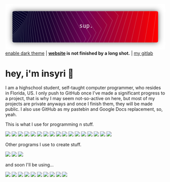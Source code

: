 ![](https://raw.githubusercontent.com/insyri/insyri/fe861b5f276bcbe24b91ef24cb53c91c9a8e2ddd/gRM.svg)
[enable dark theme](https://docs.github.com/en/github/setting-up-and-managing-your-github-user-account/managing-your-theme-settings) | **[website](https://insyri.github.io/) is not finished by a long shot.** | [my gitlab](https://gitlab.com/insyri)
# hey, i'm insyri :wave:

I am a highschool student, self-taught computer programmer, who resides in Florida, US. I only push to GitHub once I've made a significant progress to a project, that is why I may seem not-so-active on here, but most of my projects are private anyways and once I finish them, they will be made public. I also use GitHub as my pastebin and Google Docs replacement, so, yeah.

This is what I use for programming n stuff.

![](https://img.shields.io/badge/Visual%20Studio%20Code-05122A?logo=visual-studio-code&logoColor=0078d7&style=for-the-badge) ![](https://shields.io/badge/Windows%2010-05122A?logo=windows&logoColor=0078D6&style=for-the-badge) ![](https://shields.io/badge/Typescript-05122A?logo=typescript&style=for-the-badge) ![](https://shields.io/badge/Javascript-05122A?logo=javascript&style=for-the-badge) ![](https://shields.io/badge/Rust-05122A?logo=rust&logoColor=e33c24&style=for-the-badge) ![](https://shields.io/badge/Lua-05122A?logo=lua&logoColor=2C2D72&style=for-the-badge) ![](https://shields.io/badge/LaTeX-05122A?logo=latex&logoColor=008080&style=for-the-badge) ![](https://shields.io/badge/Node.js-05122A?logo=node.js&style=for-the-badge) ![](https://shields.io/badge/Npm-05122A?logo=npm&style=for-the-badge) ![](https://shields.io/badge/Nodemon-05122A?logo=nodemon&style=for-the-badge) ![](https://shields.io/badge/Prisma-05122A?logo=prisma&style=for-the-badge) ![](https://shields.io/badge/React-05122A?&logoColor=2C2D72&logo=react&style=for-the-badge) ![](https://shields.io/badge/Windows%20Terminal-05122A?logo=windows-terminal&style=for-the-badge) ![](https://shields.io/badge/Powershell-05122A?logo=powershell&style=for-the-badge) ![](https://shields.io/badge/Git-05122A?logo=git&style=for-the-badge) ![](https://shields.io/badge/GitLab-05122A?logo=gitlab&style=for-the-badge) ![](https://shields.io/badge/Stack%20Overflow-05122A?logo=stack-overflow&style=for-the-badge)

Other programs I use to create stuff.

![](https://shields.io/badge/Affinity%20Designer-05122A?logo=affinity-designer&logoColor=1B72BE&style=for-the-badge) ![](https://shields.io/badge/Roblox%20(Studio)-05122A?logo=roblox&style=for-the-badge) ![](https://shields.io/badge/Overleaf-05122A?logo=overleaf&style=for-the-badge)

and soon I'll be using...

![](https://shields.io/badge/Unreal%20Engine-05122A?logo=unreal-engine&style=for-the-badge) ![](https://shields.io/badge/Wolfram-05122A?logo=wolfram-language&logoColor=DD1100&style=for-the-badge) ![](https://shields.io/badge/C++-05122A?logo=C%2B%2B&logoColor=00599C&style=for-the-badge) ![](https://shields.io/badge/Java-05122A?logo=java&logoColor=00599C&style=for-the-badge)  ![](https://shields.io/badge/DigitalOcean-05122A?logo=digitalocean&style=for-the-badge) ![](https://shields.io/badge/Source%20Engine-05122A?logo=source-engine&style=for-the-badge) ![](https://shields.io/badge/Cloudflare-05122A?logo=cloudflare&style=for-the-badge) ![](https://shields.io/badge/FFmpeg-05122A?logo=ffmpeg&logoColor=007808&style=for-the-badge) ![](https://shields.io/badge/GNU%20PGP-05122A?logo=gnu-privacy-guard&style=for-the-badge) ![](https://shields.io/badge/DirectX%2012%20Ultimate-05122A?logo=microsoft&logoColor=83bb05&style=for-the-badge)
<!--i'll do this later-->
<!--
![Metrics](https://metrics.lecoq.io/insyri?template=classic&base.activity=0&base.community=0&base.repositories=0&base.metadata=0&languages=1&languages.limit=8&languages.sections=most-used&languages.colors=github&languages.details=bytes-size&languages.threshold=0%25&languages.indepth=false&languages.categories=markup%2C%20programming&languages.recent.categories=markup%2C%20programming&languages.recent.load=300&languages.recent.days=14&config.timezone=America%2FNew_York)

![Metrics](https://metrics.lecoq.io/rsource-open-source?template=classic&base.header=0&base.activity=0&base.community=0&base.repositories=0&base.metadata=0&languages=1&languages.limit=8&languages.sections=most-used&languages.colors=github&languages.details=bytes-size&languages.threshold=0%25&languages.indepth=false&languages.categories=markup%2C%20programming&languages.recent.categories=markup%2C%20programming&languages.recent.load=300&languages.recent.days=14&config.timezone=America%2FNew_York)

![Metrics](https://metrics.lecoq.io/insyri?template=classic&base.header=0&base.activity=0&base.community=0&base.repositories=0&base.metadata=0&activity=1&pagespeed=1&people=1&people.limit=24&people.size=28&people.thanks=arcy-at%2C%20AlienTheBetrayer&people.identicons=false&people.shuffle=false&activity.limit=5&activity.load=300&activity.days=14&activity.filter=all&activity.visibility=all&activity.timestamps=false&pagespeed.url=https%3A%2F%2Finsyri.github.io%2F&pagespeed.detailed=true&pagespeed.screenshot=false&config.timezone=America%2FNew_York)
-->

